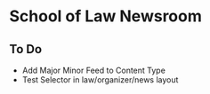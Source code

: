# School of Law Newsroom

## To Do

- Add Major Minor Feed to Content Type
- Test Selector in law/organizer/news layout
